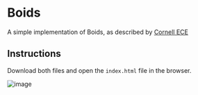 # Boids
A simple implementation of Boids, as described by [Cornell ECE](https://people.ece.cornell.edu/land/courses/ece4760/labs/s2021/Boids/Boids.html#:~:text=Boids%20is%20an%20artificial%20life,very%20simple%20set%20of%20rules.)

## Instructions
Download both files and open the ``index.html`` file in the browser.

![image](https://github.com/user-attachments/assets/7844c1be-dfd7-4358-9c21-3c60448ebce2)
